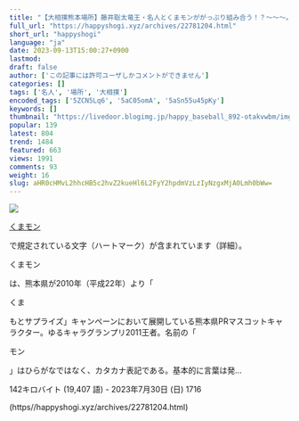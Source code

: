 ```yaml
---
title: "【大相撲熊本場所】藤井聡太竜王・名人とくまモンががっぷり組み合う！？～～～。 "
full_url: "https://happyshogi.xyz/archives/22781204.html"
short_url: "happyshogi"
language: "ja"
date: 2023-09-13T15:00:27+0900
lastmod: 
draft: false
author: ['この記事には許可ユーザしかコメントができません']
categories: []
tags: ['名人', '場所', '大相撲']
encoded_tags: ['5ZCN5Lq6', '5aC05omA', '5aSn55u45pKy']
keywords: []
thumbnail: "https://livedoor.blogimg.jp/happy_baseball_892-otakvwbm/imgs/8/4/847403e1-s.jpg"
popular: 139
latest: 804
trend: 1484
featured: 663
views: 1991
comments: 93
weight: 16
slug: aHR0cHMvL2hhcHB5c2hvZ2kueHl6L2FyY2hpdmVzLzIyNzgxMjA0Lmh0bWw=
---
```


![](https://livedoor.blogimg.jp/happy_baseball_892-otakvwbm/imgs/8/4/847403e1-s.jpg)

<div><a title='くまモン' href='https//ja.wikipedia.org/wiki/%E3%81%8F%E3%81%BE%E3%83%A2%E3%83%B3' target='_blank'><p>くまモン</p></a> <p class='searchresult'>で規定されている文字（ハートマーク）が含まれています（詳細）。 <p>くまモン</p>は、熊本県が2010年（平成22年）より「<p>くま</p>もとサプライズ」キャンペーンにおいて展開している熊本県PRマスコットキャラクター。ゆるキャラグランプリ2011王者。名前の「<p>モン</p>」はひらがなではなく、カタカナ表記である。基本的に言葉は発…</p> <p class='mw-search-result-data'>142キロバイト (19,407 語) - 2023年7月30日 (日) 1716</p></div>

(https//happyshogi.xyz/archives/22781204.html)
